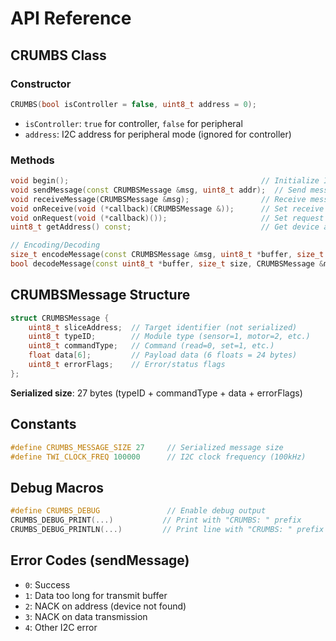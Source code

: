 # API Reference

## CRUMBS Class

### Constructor

```cpp
CRUMBS(bool isController = false, uint8_t address = 0);
```

- `isController`: `true` for controller, `false` for peripheral
- `address`: I2C address for peripheral mode (ignored for controller)

### Methods

```cpp
void begin();                                           // Initialize I2C
void sendMessage(const CRUMBSMessage &msg, uint8_t addr);  // Send message
void receiveMessage(CRUMBSMessage &msg);                // Receive message
void onReceive(void (*callback)(CRUMBSMessage &));      // Set receive callback
void onRequest(void (*callback)());                     // Set request callback
uint8_t getAddress() const;                             // Get device address

// Encoding/Decoding
size_t encodeMessage(const CRUMBSMessage &msg, uint8_t *buffer, size_t size);
bool decodeMessage(const uint8_t *buffer, size_t size, CRUMBSMessage &msg);
```

## CRUMBSMessage Structure

```cpp
struct CRUMBSMessage {
    uint8_t sliceAddress;  // Target identifier (not serialized)
    uint8_t typeID;        // Module type (sensor=1, motor=2, etc.)
    uint8_t commandType;   // Command (read=0, set=1, etc.)
    float data[6];         // Payload data (6 floats = 24 bytes)
    uint8_t errorFlags;    // Error/status flags
};
```

**Serialized size**: 27 bytes (typeID + commandType + data + errorFlags)

## Constants

```cpp
#define CRUMBS_MESSAGE_SIZE 27     // Serialized message size
#define TWI_CLOCK_FREQ 100000      // I2C clock frequency (100kHz)
```

## Debug Macros

```cpp
#define CRUMBS_DEBUG               // Enable debug output
CRUMBS_DEBUG_PRINT(...)           // Print with "CRUMBS: " prefix
CRUMBS_DEBUG_PRINTLN(...)         // Print line with "CRUMBS: " prefix
```

## Error Codes (sendMessage)

- `0`: Success
- `1`: Data too long for transmit buffer
- `2`: NACK on address (device not found)
- `3`: NACK on data transmission
- `4`: Other I2C error

